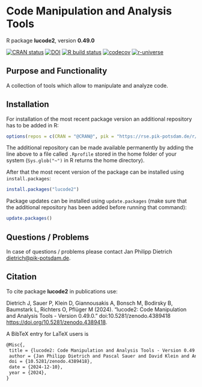 # Code Manipulation and Analysis Tools

R package **lucode2**, version **0.49.0**

[![CRAN status](https://www.r-pkg.org/badges/version/lucode2)](https://cran.r-project.org/package=lucode2) [![DOI](https://zenodo.org/badge/DOI/10.5281/zenodo.4389418.svg)](https://doi.org/10.5281/zenodo.4389418) [![R build status](https://github.com/pik-piam/lucode2/workflows/check/badge.svg)](https://github.com/pik-piam/lucode2/actions) [![codecov](https://codecov.io/gh/pik-piam/lucode2/branch/master/graph/badge.svg)](https://app.codecov.io/gh/pik-piam/lucode2) [![r-universe](https://pik-piam.r-universe.dev/badges/lucode2)](https://pik-piam.r-universe.dev/builds)

## Purpose and Functionality

A collection of tools which allow to manipulate and analyze
    code.


## Installation

For installation of the most recent package version an additional repository has to be added in R:

```r
options(repos = c(CRAN = "@CRAN@", pik = "https://rse.pik-potsdam.de/r/packages"))
```
The additional repository can be made available permanently by adding the line above to a file called `.Rprofile` stored in the home folder of your system (`Sys.glob("~")` in R returns the home directory).

After that the most recent version of the package can be installed using `install.packages`:

```r 
install.packages("lucode2")
```

Package updates can be installed using `update.packages` (make sure that the additional repository has been added before running that command):

```r 
update.packages()
```

## Questions / Problems

In case of questions / problems please contact Jan Philipp Dietrich <dietrich@pik-potsdam.de>.

## Citation

To cite package **lucode2** in publications use:

Dietrich J, Sauer P, Klein D, Giannousakis A, Bonsch M, Bodirsky B, Baumstark L, Richters O, Pflüger M (2024). “lucode2: Code Manipulation and Analysis Tools - Version 0.49.0.” doi:10.5281/zenodo.4389418 <https://doi.org/10.5281/zenodo.4389418>.

A BibTeX entry for LaTeX users is

 ```latex
@Misc{,
  title = {lucode2: Code Manipulation and Analysis Tools - Version 0.49.0},
  author = {Jan Philipp Dietrich and Pascal Sauer and David Klein and Anastasis Giannousakis and Markus Bonsch and Benjamin Leon Bodirsky and Lavinia Baumstark and Oliver Richters and Mika Pflüger},
  doi = {10.5281/zenodo.4389418},
  date = {2024-12-10},
  year = {2024},
}
```

